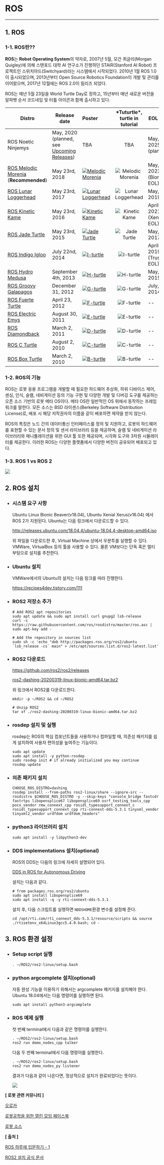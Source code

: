 # **ROS**

---

## 1. ROS

### 1-1. ROS란??

 **ROS**는 **Robot Operating System**의 약자로, 2007년 5월, 모건 퀴글리(Morgan Quigley)에 의해 스탠포드 대학 AI 연구소가 진행하던 STAIR(Stanford AI Robot) 프로젝트인 스위치야드(Switchyard)라는 시스템에서 시작되었다. 2010년 1월 ROS 1.0이 출시되었으며, 2013년부터 Open Source Robotics Foundation이 개발 및 관리를 이어왔으며, 2017년 12월에는 ROS 2.0이 릴리즈 되었다.

 ROS는 매년 5월 23일을 World Turtle Day로 정하고, 15년부터 매년 새로운 버전을 알파벳 순서 코드네임 및 터틀 아이콘과 함께 출시하고 있다.

| **Distro**                                                   | **Release date**                                             | **Poster**                                                   |             ***Tuturtle\*, turtle in tutorial**              | **EOL date**             |
| ------------------------------------------------------------ | ------------------------------------------------------------ | :----------------------------------------------------------- | :----------------------------------------------------------: | ------------------------ |
| ROS Noetic Ninjemys                                          | May, 2020 (planned, see [Upcoming Releases](http://wiki.ros.org/Distributions#Upcoming_releases)) | TBA                                                          |                             TBA                              | May, 2025 (planned)      |
| [ROS Melodic Morenia](http://wiki.ros.org/melodic) (**Recommended**) | May 23rd, 2018                                               | [![Melodic Morenia](https://raw.githubusercontent.com/ros-infrastructure/artwork/master/distributions/melodic_with_bg.png)](http://wiki.ros.org/melodic) | ![Melodic Morenia](https://raw.githubusercontent.com/ros/ros_tutorials/melodic-devel/turtlesim/images/melodic.png) | May, 2023 (Bionic EOL)   |
| [ROS Lunar Loggerhead](http://wiki.ros.org/lunar)            | May 23rd, 2017                                               | [![Lunar Loggerhead](https://raw.githubusercontent.com/ros-infrastructure/artwork/master/distributions/lunar_with_bg.png)](http://wiki.ros.org/lunar) | ![Lunar Loggerhead](https://raw.githubusercontent.com/ros/ros_tutorials/lunar-devel/turtlesim/images/lunar.png) | May, 2019                |
| [ROS Kinetic Kame](http://wiki.ros.org/kinetic)              | May 23rd, 2016                                               | [![Kinetic Kame](https://raw.githubusercontent.com/ros-infrastructure/artwork/master/distributions/kinetic.png)](http://wiki.ros.org/kinetic) | ![Kinetic Kame](https://raw.github.com/ros/ros_tutorials/kinetic-devel/turtlesim/images/kinetic.png) | April, 2021 (Xenial EOL) |
| [ROS Jade Turtle](http://wiki.ros.org/jade)                  | May 23rd, 2015                                               | [![Jade Turtle](http://i.imgur.com/99oTyT5.png)](http://wiki.ros.org/jade) | ![Jade Turtle](https://raw.github.com/ros/ros_tutorials/jade-devel/turtlesim/images/jade.png) | May, 2017                |
| [ROS Indigo Igloo](http://wiki.ros.org/indigo)               | July 22nd, 2014                                              | [![I-turtle](http://i.imgur.com/YBCUixi.png)](http://wiki.ros.org/indigo) | ![I-turtle](https://raw.github.com/ros/ros_tutorials/indigo-devel/turtlesim/images/indigo.png) | April, 2019 (Trusty EOL) |
| [ROS Hydro Medusa](http://wiki.ros.org/hydro)                | September 4th, 2013                                          | [![H-turtle](http://i.imgur.com/xvfZPAo.png)](http://wiki.ros.org/hydro) | ![H-turtle](https://raw.github.com/ros/ros_tutorials/hydro-devel/turtlesim/images/hydro.png) | May, 2015                |
| [ROS Groovy Galapagos](http://wiki.ros.org/groovy)           | December 31, 2012                                            | [![G-turtle](http://www.ros.org/images/groovygalapagos-320w.jpg)](http://wiki.ros.org/groovy) | ![G-turtle](https://raw.github.com/ros/ros_tutorials/groovy-devel/turtlesim/images/groovy.png) | July, 2014               |
| [ROS Fuerte Turtle](http://wiki.ros.org/fuerte)              | April 23, 2012                                               | [![F-turtle](http://www.ros.org/images/fuerte-320w.jpg)](http://wiki.ros.org/fuerte) | ![F-turtle](https://raw.github.com/ros/ros_tutorials/groovy-devel/turtlesim/images/fuerte.png) | --                       |
| [ROS Electric Emys](http://wiki.ros.org/electric)            | August 30, 2011                                              | [![E-turtle](http://www.ros.org/news/resources/2011/electric_640w.png)](http://wiki.ros.org/electric) | ![E-turtle](https://raw.github.com/ros/ros_tutorials/groovy-devel/turtlesim/images/electric.png) | --                       |
| [ROS Diamondback](http://wiki.ros.org/diamondback)           | March 2, 2011                                                | [![D-turtle](http://ros.org/images/wiki/diamondback_posterLo-240w.jpg)](http://wiki.ros.org/diamondback) | ![D-turtle](https://raw.github.com/ros/ros_tutorials/groovy-devel/turtlesim/images/diamondback.png) | --                       |
| [ROS C Turtle](http://wiki.ros.org/cturtle)                  | August 2, 2010                                               | [![C-turtle](http://ros.org/images/wiki/cturtle.jpg)](http://wiki.ros.org/cturtle) | ![C-turtle](https://raw.github.com/ros/ros_tutorials/groovy-devel/turtlesim/images/sea-turtle.png) | --                       |
| [ROS Box Turtle](http://wiki.ros.org/boxturtle)              | March 2, 2010                                                | [![B-turtle](http://ros.org/wiki/boxturtle?action=AttachFile&do=get&target=Box_Turtle.320.png)](http://wiki.ros.org/boxturtle) | ![B-turtle](https://raw.github.com/ros/ros_tutorials/groovy-devel/turtlesim/images/box-turtle.png) | --                       |

### 1-2. ROS의 기능

 ROS는 로봇 응용 프로그램을 개발할 때 필요한 하드웨어 추상화, 하위 디바이스 제어, 센싱, 인식, 슬램, 네비게이션 등의 기능 구현 및 다양한 개발 및 디버깅 도구를 제공하는 오픈 소스 기반의 로봇 메타 OS이다. 메타 OS란 일반적인 OS 위에서 동작하는 프레임워크를 말한다. 모든 소스는 BSD 라이센스(Berkeley Software Distribution License)로, 배포 시 해당 저작권자의 이름을 같이 배포하면 제약을 받지 않는다.

 ROS의 특징은 노드 간의 데이터통신 인터페이스를 정의 및 지원하고, 로봇의 하드웨어를 표현할 수 있는 문서 정의 및 센서 라이브러리 등을 제공하며, 슬램 및 네비게이션 라이브러리와 매니퓰레이션을 위한 GUI 툴 또한 제공되며, 시각화 도구와 3차원 시뮬레이터를 제공한다. 이러한 ROS는 다양한 플랫폼에서 다양한 버전이 공유되어 배포되고 있다.

### 1-3. ROS 1 vs ROS 2

![](../Images/ros1vsros2.png)



## 2. ROS 설치

- ### 시스템 요구 사항

  Ubuntu Linux Bionic Beaver(v18.04), Ubuntu Xenial Xerus(v16.04) 에서 ROS 2가 지원된다. Ubuntu는 다음 링크에서 다운로드할 수 있다.

  http://releases.ubuntu.com/18.04.4/ubuntu-18.04.4-desktop-amd64.iso

   위 파일을 다운로드한 후, Virtual Machine 상에서 우분투를 실행할 수 있다. VMWare, VirtualBox 등의 툴을 사용할 수 있다. 물론 VM보다는 단독 혹은 멀티부팅으로 설치를 추천한다.



- ### Ubuntu 설치

   VMWare에서의 Ubuntu의 설치는 다음 링크를 따라 진행한다.

  https://recipes4dev.tistory.com/111
  



- ### ROS2 저장소 추가

   ```shell
   # Add ROS2 apt repositories
   sudo apt update && sudo apt install curl gnupg2 lsb-release
   curl -s https://raw.githubusercontent.com/ros/rosdistro/master/ros.asc | sudo apt-key add -
   
   # Add the repository in sources list
   sudo sh -c 'echo "deb http://packages.ros.org/ros2/ubuntu `lsb_release -cs` main" > /etc/apt/sources.list.d/ros2-latest.list'
   ```



- ### ROS2 다운로드

   https://github.com/ros2/ros2/releases

   [ros2-dashing-20200319-linux-bionic-amd64.tar.bz2](https://github.com/ros2/ros2/releases/download/release-dashing-20200319/ros2-dashing-20200319-linux-bionic-amd64.tar.bz2)

    위 링크에서 ROS2를 다운로드한다.

   ```shell
   mkdir -p ~/ROS2 && cd ~/ROS2
   
   # Unzip ROS2
   tar xf ./ros2-dashing-20200319-linux-bionic-amd64.tar.bz2
   ```




- ### rosdep 설치 및 실행

    rosdep는 ROS의 핵심 컴포넌트들을 사용하거나 컴파일할 때, 의존성 패키지를 쉽게 설치하여 사용자 편의성을 높여주는 기능이다.

   ```shell
   sudo apt update
   sudo apt install -y python-rosdep
   sudo rosdep init # if already initialized you may continue
   rosdep update
   ```



- ### 의존 패키지 설치

   ```shell
   CHOOSE_ROS_DISTRO=dashing
   rosdep install --from-paths ros2-linux/share --ignore-src --rosdistro $CHOOSE_ROS_DISTRO -y --skip-keys "console_bridge fastcdr fastrtps libopensplice67 libopensplice69 osrf_testing_tools_cpp poco_vendor rmw_connext_cpp rosidl_typesupport_connext_c rosidl_typesupport_connext_cpp rti-connext-dds-5.3.1 tinyxml_vendor tinyxml2_vendor urdfdom urdfdom_headers"
   ```



- ### python3 라이브러리 설치

   ```shell
   sudo apt install -y libpython3-dev
   ```



- ### DDS implementations 설치(optional)

   ROS의 DDS는 다음의 링크에 자세히 설명되어 있다.

  [DDS in ROS for Autonomous Driving](https://blog.naver.com/PostView.nhn?blogId=mesa_&logNo=221465721791&from=search&redirect=Log&widgetTypeCall=true&directAccess=false)

   설치는 다음과 같다.

  ```shell
  # from packages.ros.org/ros2/ubuntu
  sudo apt install libopensplice69
  sudo apt install -q -y rti-connext-dds-5.3.1
  ```

   설치 후, 다음 스크립트를 실행하면 `NDDSHOME`환경 변수를 설정해 준다.

  ```shell
  cd /opt/rti.com/rti_connext_dds-5.3.1/resource/scripts && source ./rtisetenv_x64Linux3gcc5.4.0.bash; cd -
  ```



## 3. ROS 환경 설정

- ### Setup script 실행

  ```shell
  . ~/ROS2/ros2-linux/setup.bash
  ```



- ### python argcomplete 설치(optional)

   자동 완성 기능을 이용하기 위해서는 argcomplete 패키지를 설치해야 한다. Ubuntu 18.04에서는 다음 명령어를 실행하면 된다.

  ```shell
  sudo apt install python3-argcomplete
  ```



- ### ROS 예제 실행

   첫 번째 terminal에서 다음과 같은 명령어를 실행한다.

  ```shell
  . ~/ROS2/ros2-linux/setup.bash
  ros2 run demo_nodes_cpp talker
  ```

   

   다음 두 번째 terminal에서 다음 명령어를 실행한다.

  ```shell
  . ~/ROS2/ros2-linux/setup.bash
  ros2 run demo_nodes_py listener
  ```

  

   결과가 다음과 같이 나온다면, 정상적으로 설치가 완료되었다는 뜻이다.

  ![](../Images/rosexample.png)



**[ 로봇 관련 커뮤니티 ]**

[오로카](http://www.oroca.org/)

[로봇공학을 위한 열린 모임 페이스북](https://www.facebook.com/groups/KoreanRobotics)

[로봇 소스](https://community.robotsource.org/)



**[ 출처 ]**

[ROS 하루에 입문하기 - 1](https://robertchoi.gitbook.io/ros/1)

[ROS2 설치 공식 문서](https://index.ros.org/doc/ros2/Installation/Crystal/Linux-Install-Binary/)